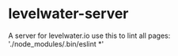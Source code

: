 # levelwater-server
A server for levelwater.io
use this to lint all pages: './node_modules/.bin/eslint *'
